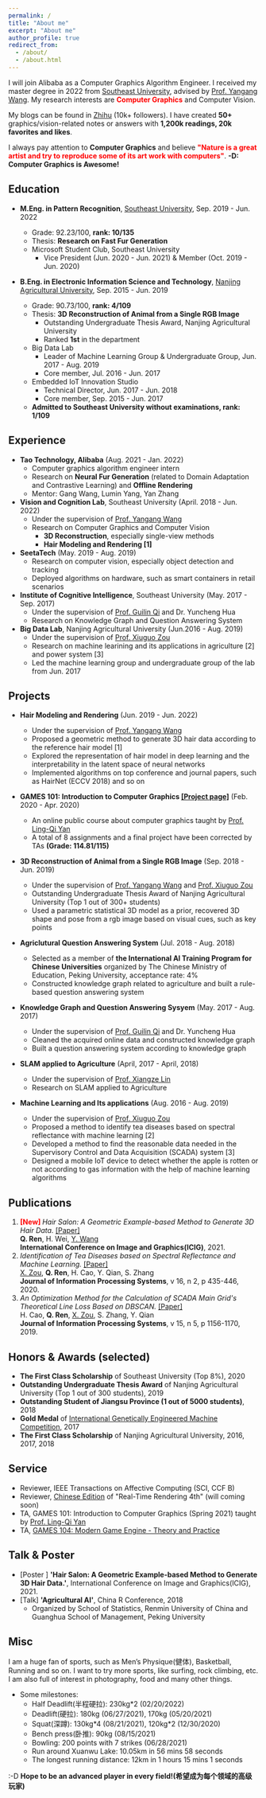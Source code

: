 ```yaml
---
permalink: /
title: "About me"
excerpt: "About me"
author_profile: true
redirect_from: 
  - /about/
  - /about.html
---
```

I will join Alibaba as a Computer Graphics Algorithm Engineer. I received my master degree in 2022 from [Southeast University](https://www.seu.edu.cn), advised by [Prof. Yangang Wang](https://yangangwang.com). My research interests are **<font color='red'>Computer Graphics</font>** and Computer Vision. 

My blogs can be found in [Zhihu](https://www.zhihu.com/people/AlbertRen) (10k+ followers). I have created **50+** graphics/vision-related notes or answers with **1,200k readings, 20k favorites and likes**.

I always pay attention to **Computer Graphics** and believe **<font color='red'>"Nature is a great artist and try to reproduce some of its art work with computers"</font>**. **-D: Computer Graphics is Awesome!**

Education
------
* **M.Eng. in Pattern Recognition**, [Southeast University](https://www.seu.edu.cn), Sep. 2019 - Jun. 2022
  * Grade: 92.23/100, **rank: 10/135**
  * Thesis: **Research on Fast Fur Generation**
  * Microsoft Student Club, Southeast University
    * Vice President (Jun. 2020 - Jun. 2021) & Member (Oct. 2019 - Jun. 2020)

* **B.Eng. in Electronic Information Science and Technology**, [Nanjing Agricultural University](http://www.njau.edu.cn), Sep. 2015 - Jun. 2019
  * Grade: 90.73/100, **rank: 4/109**
  * Thesis: **3D Reconstruction of Animal from a Single RGB Image**   
    * Outstanding Undergraduate Thesis Award, Nanjing Agricultural University
    * Ranked **1st** in the department
  * Big Data Lab
    * Leader of Machine Learning Group & Undergraduate Group, Jun. 2017 - Aug. 2019
    * Core member, Jul. 2016 - Jun. 2017
  * Embedded IoT Innovation Studio
    * Technical Director, Jun. 2017 - Jun. 2018
    * Core member, Sep. 2015 - Jun. 2017
  * **Admitted to Southeast University without examinations, rank: 1/109**


Experience
------
* **Tao Technology, Alibaba** (Aug. 2021 - Jan. 2022)
  * Computer graphics algorithm engineer intern
  * Research on **Neural Fur Generation** (related to Domain Adaptation and Contrastive Learning) and **Offline Rendering**
  * Mentor: Gang Wang, Lumin Yang, Yan Zhang
* **Vision and Cognition Lab**, Southeast University (April. 2018 - Jun. 2022)
  * Under the supervision of [Prof. Yangang Wang](https://yangangwang.com)
  * Research on Computer Graphics and Computer Vision
    * **3D Reconstruction**, especially single-view methods
    * **Hair Modeling and Rendering [1]**
* **SeetaTech** (May. 2019 - Aug. 2019)
  * Research on computer vision, especially object detection and tracking
  * Deployed algorithms on hardware, such as smart containers in retail scenarios
* **Institute of Cognitive Intelligence**, Southeast University (May. 2017 - Sep. 2017)
  * Under the supervision of [Prof. Guilin Qi](https://cse.seu.edu.cn/2019/0103/c23024a257135/page.htm) and Dr. Yuncheng Hua
  * Research on Knowledge Graph and Question Answering System
* **Big Data Lab**, Nanjing Agricultural University (Jun.2016 - Aug. 2019)
  * Under the supervision of [Prof. Xiuguo Zou](http://ai.njau.edu.cn/info/1059/1172.htm)
  * Research on machine learining and its applications in agriculture [2] and power system [3]
  * Led the machine learning group and undergraduate group of the lab from Jun. 2017

Projects
------
* **Hair Modeling and Rendering** (Jun. 2019 - Jun. 2022)
  * Under the supervision of [Prof. Yangang Wang](https://yangangwang.com)
  * Proposed a geometric method to generate 3D hair data according to the reference hair model [1]
  * Explored the representation of hair model in deep learning and the interpretability in the latent space of neural networks
  * Implemented algorithms on top conference and journal papers, such as HairNet (ECCV 2018) and so on

* **GAMES 101: Introduction to Computer Graphics [[Project page]](https://github.com/qiaomuren97/GAMES101)** (Feb. 2020 - Apr. 2020)
  * An online public course about computer graphics taught by [Prof. Ling-Qi Yan](http://sites.cs.ucsb.edu/~lingqi/)
  * A total of 8 assignments and a final project have been corrected by TAs **(Grade: 114.81/115)**

* **3D Reconstruction of Animal from a Single RGB Image** (Sep. 2018 - Jun. 2019)
  * Under the supervision of [Prof. Yangang Wang](https://yangangwang.com) and [Prof. Xiuguo Zou](http://ai.njau.edu.cn/info/1059/1172.htm)
  * Outstanding Undergraduate Thesis Award of Nanjing Agricultural University (Top 1 out of 300+ students)
  * Used a parametric statistical 3D model as a prior, recovered 3D shape and pose from a rgb image based on visual cues, such as key points

* **Agriclutural Question Answering System** (Jul. 2018 - Aug. 2018)
  * Selected as a member of **the International AI Training Program for Chinese Universities** organized by The Chinese Ministry of Education, Peking University, acceptance rate: 4%
  * Constructed knowledge graph related to agriculture and built a rule-based question answering system

* **Knowledge Graph and Question Answering Sysyem** (May. 2017 - Aug. 2017)
  * Under the supervision of [Prof. Guilin Qi](https://cse.seu.edu.cn/2019/0103/c23024a257135/page.htm) and Dr. Yuncheng Hua
  * Cleaned the acquired online data and constructed knowledge graph
  * Built a question answering system according to knowledge graph

* **SLAM applied to Agriculture** (April, 2017 - April, 2018)
  * Under the supervision of [Prof. Xiangze Lin](http://ai.njau.edu.cn/info/1055/1158.htm#)
  * Research on SLAM applied to Agriculture

* **Machine Learning and Its applications** (Aug. 2016 - Aug. 2019)
  * Under the supervision of [Prof. Xiuguo Zou](http://ai.njau.edu.cn/info/1059/1172.htm)
  * Proposed a method to identify tea diseases based on spectral reflectance with machine learning [2]
  * Developed a method to find the reasonable data needed in the Supervisory Control and Data Acquisition (SCADA) system [3]
  * Designed a mobile IoT device to detect whether the apple is rotten or not according to gas information with the help of machine learning algorithms

Publications
------
1.  **<font color='red'> [New] </font>** *Hair Salon: A Geometric Example-based Method to Generate 3D Hair Data.* [[Paper]](https://link.springer.com/chapter/10.1007/978-3-030-87361-5_44)     
   **Q. Ren**, H. Wei, [Y. Wang](https://yangangwang.com)   
   **International Conference on Image and Graphics(ICIG)**, 2021.
2. *Identification of Tea Diseases based on Spectral Reflectance and Machine Learning.* [[Paper]](https://www.koreascience.or.kr/article/JAKO202013965594423.pdf)           
  [X. Zou](http://ai.njau.edu.cn/info/1059/1172.htm), **Q. Ren**, H. Cao, Y. Qian, S. Zhang  
  **Journal of Information Processing Systems**, v 16, n 2, p 435-446, 2020.    
3. *An Optimization Method for the Calculation of SCADA Main Grid's Theoretical Line Loss Based on DBSCAN.* [[Paper]](https://www.koreascience.or.kr/article/JAKO201932569395125.pdf)         
  H. Cao, **Q. Ren**, [X. Zou](http://ai.njau.edu.cn/info/1059/1172.htm), S. Zhang, Y. Qian   
  **Journal of Information Processing Systems**, v 15, n 5, p 1156-1170, 2019.     


Honors & Awards (selected)
------
* **The First Class Scholarship** of Southeast University (Top 8%), 2020 
* **Outstanding Undergraduate Thesis Award** of Nanjing Agricultural University (Top 1 out of 300 students), 2019
* **Outstanding Student of Jiangsu Province (1 out of 5000 students)**, 2018
* **Gold Medal** of [International Genetically Engineered Machine Competition](https://igem.org/Main_Page), 2017
* **The First Class Scholarship** of Nanjing Agricultural University, 2016, 2017, 2018


Service
------
* Reviewer, IEEE Transactions on Affective Computing (SCI, CCF B)
* Reviewer, [Chinese Edition](https://zhuanlan.zhihu.com/p/418196347) of "Real-Time Rendering 4th" (will coming soon)
* TA, GAMES 101: Introduction to Computer Graphics (Spring 2021) taught by [Prof. Ling-Qi Yan](http://sites.cs.ucsb.edu/~lingqi/)
* TA, [GAMES 104: Modern Game Engine - Theory and Practice](https://games104.boomingtech.com/sc/)


Talk & Poster
------
* [Poster ] **'Hair Salon: A Geometric Example-based Method to Generate 3D Hair Data.'**, International Conference on Image and Graphics(ICIG), 2021.
* [Talk] **'Agricultural AI'**, China R Conference, 2018
  * Organized by School of Statistics, Renmin University of China and Guanghua School of Management, Peking University


Misc
------
I am a huge fan of sports, such as Men’s Physique(健体), Basketball, Running and so on. I want to try more sports, like surfing, rock climbing, etc. I am also full of interest in photography, food and many other things.
* Some milestones: 
  * Half Deadlift(半程硬拉): 230kg\*2 (02/20/2022)
  * Deadlift(硬拉): 180kg (06/27/2021), 170kg (05/20/2021)
  * Squat(深蹲): 130kg\*4 (08/21/2021), 120kg\*2 (12/30/2020)
  * Bench press(卧推): 90kg (08/15/2021)
  * Bowling: 200 points with 7 strikes (06/28/2021)
  * Run around Xuanwu Lake: 10.05km in 56 mins 58 seconds
  * The longest running distance: 12km in 1 hours 15 mins 1 seconds

:-D **Hope to be an advanced player in every field!(希望成为每个领域的高级玩家)**
